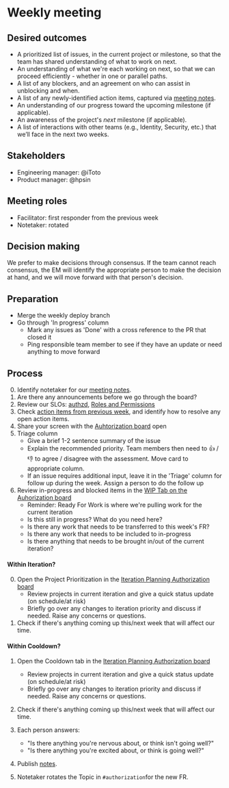 # Weekly meeting

## Desired outcomes

* A prioritized list of issues, in the current project or milestone, so that the team has shared understanding of what to work on next.
* An understanding of what we're each working on next, so that we can proceed efficiently - whether in one or parallel paths.
* A list of any blockers, and an agreement on who can assist in unblocking and when.
* A list of any newly-identified action items, captured via [meeting notes][meeting-notes].
* An understanding of our progress toward the upcoming milestone (if applicable).
* An awareness of the project's *next* milestone (if applicable).
* A list of interactions with other teams (e.g., Identity, Security, etc.) that we’ll face in the next two weeks.

## Stakeholders

* Engineering manager: @iToto
* Product manager: @hpsin

## Meeting roles

* Facilitator: first responder from the previous week
* Notetaker: rotated

## Decision making

We prefer to make decisions through consensus. If the team cannot reach consensus, the EM will identify the appropriate person to make the decision at hand, and we will move forward with that person's decision.

## Preparation

* Merge the weekly deploy branch
* Go through 'In progress' column
  * Mark any issues as 'Done' with a cross reference to the PR that closed it
  * Ping responsible team member to see if they have an update or need anything to move forward

## Process

0. Identify notetaker for our [meeting notes][meeting-notes].
0. Are there any announcements before we go through the board?
0. Review our SLOs: [authzd]( https://catalog.githubapp.com/services/authzd), [Roles and Permissions](https://catalog.githubapp.com/services/github/roles_and_permissions)
0. Check [action items from previous week][weekly-action-items], and identify how to resolve any open action items.
0. Share your screen with the [Auhtorization board][triage] open
0. Triage column
    * Give a brief 1-2 sentence summary of the issue
    * Explain the recommended priority. Team members then need to :+1: / :-1: to agree / disagree with the assessment. Move card to appropriate column.
    * If an issue requires additional input, leave it in the 'Triage' column for follow up during the week. Assign a person to do the follow up
0. Review in-progress and blocked items in the [WIP Tab on the Auhorization board][in-progress]
    * Reminder: Ready For Work is where we're pulling work for the current iteration
    * Is this still in progress? What do you need here?
    * Is there any work that needs to be transferred to this week's FR?
    * Is there any work that needs to be included to in-progress
    * Is there anything that needs to be brought in/out of the current iteration?

#### Within Iteration?

0. Open the Project Prioritization in the [Iteration Planning Authorization board][project-prio]
    * Review projects in current iteration and give a quick status update (on schedule/at risk)
    * Briefly go over any changes to iteration priority and discuss if needed. Raise any concerns or questions.
0. Check if there's anything coming up this/next week that will affect our time.

#### Within Cooldown?

1. Open the Cooldown tab in the [Iteration Planning Authorization board][cooldown-tab]
    * Review projects in current iteration and give a quick status update (on schedule/at risk)
    * Briefly go over any changes to iteration priority and discuss if needed. Raise any concerns or questions.
2. Check if there's anything coming up this/next week that will affect our time.



0. Each person answers:
    * "Is there anything you're nervous about, or think isn't going well?"
    * "Is there anything you're excited about, or think is going well?"
0. Publish [notes][meeting-notes].
0. Notetaker rotates the Topic in `#authorization`for the new FR.

[meeting-notes]: https://github.com/github/authorization/discussions
[weekly-action-items]: https://github.com/github/authorization/labels/weekly-ai
[triage]: https://github.com/orgs/github/projects/7025/views/6
[in-progress]: https://github.com/orgs/github/projects/7025/views/4
[project-prio]: https://github.com/orgs/github/projects/7025/views/13
[identity-board]: https://github.com/orgs/github/projects/3765/views/13
[cooldown-tab]:https://github.com/orgs/github/projects/7025/views/15
